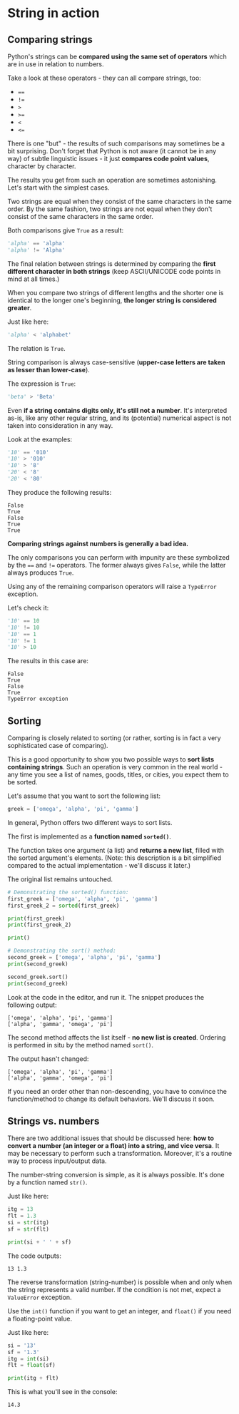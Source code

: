 # String in action

## Comparing strings
Python's strings can be **compared using the same set of operators** which are in use in relation to numbers.

Take a look at these operators - they can all compare strings, too:
- `==`
- `!=`
- `>`
- `>=`
- `<`
- `<=`

There is one "but" - the results of such comparisons may sometimes be a bit surprising. Don't forget that Python is not aware (it cannot be in any way) of subtle linguistic issues - it just **compares code point values**, character by character.

The results you get from such an operation are sometimes astonishing. Let's start with the simplest cases.

Two strings are equal when they consist of the same characters in the same order. By the same fashion, two strings are not equal when they don't consist of the same characters in the same order.

Both comparisons give `True` as a result:
```python
'alpha' == 'alpha'
'alpha' != 'Alpha'
```
The final relation between strings is determined by comparing the **first different character in both strings** (keep ASCII/UNICODE code points in mind at all times.)

When you compare two strings of different lengths and the shorter one is identical to the longer one's beginning, **the longer string is considered greater**.

Just like here:
```python
'alpha' < 'alphabet'
```
The relation is `True`.

String comparison is always case-sensitive (**upper-case letters are taken as lesser than lower-case**).

The expression is `True`:
```python
'beta' > 'Beta'
```

Even **if a string contains digits only, it's still not a number**. It's interpreted as-is, like any other regular string, and its (potential) numerical aspect is not taken into consideration in any way.

Look at the examples:
```python
'10' == '010'
'10' > '010'
'10' > '8'
'20' < '8'
'20' < '80'
```
They produce the following results:
```
False
True
False
True
True
```
**Comparing strings against numbers is generally a bad idea.**

The only comparisons you can perform with impunity are these symbolized by the `==` and `!=` operators. The former always gives `False`, while the latter always produces `True`.

Using any of the remaining comparison operators will raise a `TypeError` exception.

Let's check it:
```python
'10' == 10
'10' != 10
'10' == 1
'10' != 1
'10' > 10
```
The results in this case are:
```
False
True
False
True
TypeError exception
```

## Sorting
Comparing is closely related to sorting (or rather, sorting is in fact a very sophisticated case of comparing).

This is a good opportunity to show you two possible ways to **sort lists containing strings**. Such an operation is very common in the real world - any time you see a list of names, goods, titles, or cities, you expect them to be sorted.

Let's assume that you want to sort the following list:
```python
greek = ['omega', 'alpha', 'pi', 'gamma']
```
In general, Python offers two different ways to sort lists.

The first is implemented as a **function named `sorted()`**.

The function takes one argument (a list) and **returns a new list**, filled with the sorted argument's elements. (Note: this description is a bit simplified compared to the actual implementation - we'll discuss it later.)

The original list remains untouched.
```python
# Demonstrating the sorted() function:
first_greek = ['omega', 'alpha', 'pi', 'gamma']
first_greek_2 = sorted(first_greek)

print(first_greek)
print(first_greek_2)

print()

# Demonstrating the sort() method:
second_greek = ['omega', 'alpha', 'pi', 'gamma']
print(second_greek)

second_greek.sort()
print(second_greek)
```
Look at the code in the editor, and run it. The snippet produces the following output:
```
['omega', 'alpha', 'pi', 'gamma']
['alpha', 'gamma', 'omega', 'pi']
```

The second method affects the list itself - **no new list is created**. Ordering is performed in situ by the method named `sort()`.

The output hasn't changed:
```
['omega', 'alpha', 'pi', 'gamma']
['alpha', 'gamma', 'omega', 'pi']
```
If you need an order other than non-descending, you have to convince the function/method to change its default behaviors. We'll discuss it soon.

## Strings vs. numbers
There are two additional issues that should be discussed here: **how to convert a number (an integer or a float) into a string, and vice versa**. It may be necessary to perform such a transformation. Moreover, it's a routine way to process input/output data.

The number-string conversion is simple, as it is always possible. It's done by a function named `str()`.

Just like here:
```python
itg = 13
flt = 1.3
si = str(itg)
sf = str(flt)

print(si + ' ' + sf)
```
The code outputs:
```
13 1.3
```
The reverse transformation (string-number) is possible when and only when the string represents a valid number. If the condition is not met, expect a `ValueError` exception.

Use the `int()` function if you want to get an integer, and `float()` if you need a floating-point value.

Just like here:
```python
si = '13'
sf = '1.3'
itg = int(si)
flt = float(sf)

print(itg + flt)
```
This is what you'll see in the console:
```
14.3
```
